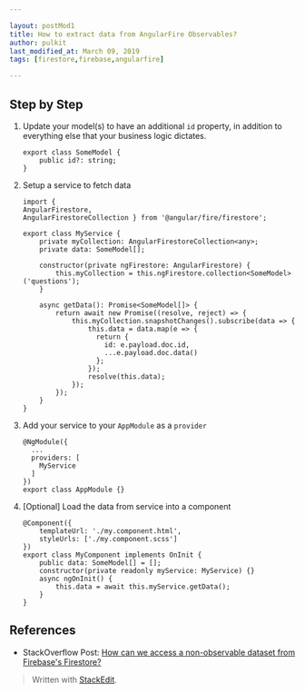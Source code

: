 ```yaml
---

layout: postMod1
title: How to extract data from AngularFire Observables?
author: pulkit
last_modified_at: March 09, 2019
tags: [firestore,firebase,angularfire]

---
```


## Step by Step
1. Update your model(s) to have an additional `id` property, in addition to everything else that your business logic dictates.

    ```
    export class SomeModel {
        public id?: string; 
    }
    ```
1. Setup a service to fetch data

    ```
    import {
    AngularFirestore,
    AngularFirestoreCollection } from '@angular/fire/firestore';

    export class MyService {
        private myCollection: AngularFirestoreCollection<any>;
        private data: SomeModel[];

        constructor(private ngFirestore: AngularFirestore) {
            this.myCollection = this.ngFirestore.collection<SomeModel>('questions');
        }

        async getData(): Promise<SomeModel[]> {
            return await new Promise((resolve, reject) => {
                this.myCollection.snapshotChanges().subscribe(data => {
                    this.data = data.map(e => {
                      return {
                        id: e.payload.doc.id,
                        ...e.payload.doc.data()
                      };
                    });
                    resolve(this.data);
                });
            });
        }
    }
    ```
1. Add your service to your `AppModule` as a `provider`

    ```
    @NgModule({
      ...
      providers: [
        MyService
      ]
    })
    export class AppModule {}
    ```
1. [Optional] Load the data from service into a component

    ```
    @Component({
        templateUrl: './my.component.html',
        styleUrls: ['./my.component.scss']
    })
    export class MyComponent implements OnInit {
        public data: SomeModel[] = [];
        constructor(private readonly myService: MyService) {}
        async ngOnInit() {
            this.data = await this.myService.getData();
        }
    }
    ```

## References

* StackOverflow Post: [How can we access a non-observable dataset from Firebase's Firestore?](https://stackoverflow.com/questions/55093849/how-can-we-access-a-non-observable-dataset-from-firebases-firestore)

> Written with [StackEdit](https://stackedit.io/).
<!--stackedit_data:
eyJoaXN0b3J5IjpbLTQxMjE0NTk1XX0=
-->
